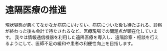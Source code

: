 # 遠隔医療の推進
現状容態が悪くてなかなか病院にいけない、病院についた後も待たされる、診察が終わった後も会計で待たされるなど、医療現場での問題点が顕在化しています。 我々は情報通信機器を利用した遠隔医療を導入し、遠隔診察・相談を行えるようにして、医師不足の緩和や患者の利便性向上を目指します。
